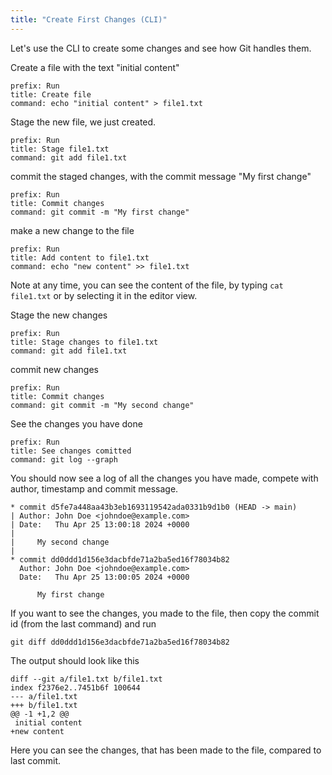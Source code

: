 ```yaml
---
title: "Create First Changes (CLI)"
---
```


Let's use the CLI to create some changes and see how Git handles them.

Create a file with the text "initial content"
```terminal:execute
prefix: Run
title: Create file
command: echo "initial content" > file1.txt
```

Stage the new file, we just created.
```terminal:execute
prefix: Run
title: Stage file1.txt
command: git add file1.txt
```

commit the staged changes, with the commit message "My first change"
```terminal:execute
prefix: Run
title: Commit changes
command: git commit -m "My first change"
```

make a new change to the file
```terminal:execute
prefix: Run
title: Add content to file1.txt
command: echo "new content" >> file1.txt
```

Note at any time, you can see the content of the file, by typing `cat file1.txt` or by selecting it in the editor view.

Stage the new changes
```terminal:execute
prefix: Run
title: Stage changes to file1.txt
command: git add file1.txt
```

commit new changes
```terminal:execute
prefix: Run
title: Commit changes
command: git commit -m "My second change"
```

See the changes you have done
```terminal:execute
prefix: Run
title: See changes comitted
command: git log --graph
```

You should now see a log of all the changes you have made, compete with author, timestamp and commit message.
```
* commit d5fe7a448aa43b3eb1693119542ada0331b9d1b0 (HEAD -> main)
| Author: John Doe <johndoe@example.com>
| Date:   Thu Apr 25 13:00:18 2024 +0000
| 
|     My second change
| 
* commit dd0ddd1d156e3dacbfde71a2ba5ed16f78034b82
  Author: John Doe <johndoe@example.com>
  Date:   Thu Apr 25 13:00:05 2024 +0000
  
      My first change
```

If you want to see the changes, you made to the file, then copy the commit id (from the last command) and run
```
git diff dd0ddd1d156e3dacbfde71a2ba5ed16f78034b82
```
The output should look like this
```
diff --git a/file1.txt b/file1.txt
index f2376e2..7451b6f 100644
--- a/file1.txt
+++ b/file1.txt
@@ -1 +1,2 @@
 initial content
+new content
```


Here you can see the changes, that has been made to the file, compared to last commit.
